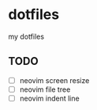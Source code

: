 # dotfiles
my dotfiles

## TODO

- [ ] neovim screen resize 
- [ ] neovim file tree
- [ ] neovim indent line
